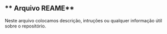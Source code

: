 ## ** Arquivo REAME**
Neste arquivo colocamos descrição, intruções ou qualquer informação útil sobre o repositório. 

